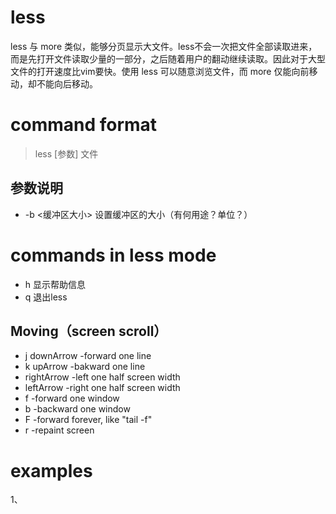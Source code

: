 # less
less 与 more 类似，能够分页显示大文件。less不会一次把文件全部读取进来，而是先打开文件读取少量的一部分，之后随着用户的翻动继续读取。因此对于大型文件的打开速度比vim要快。使用 less 可以随意浏览文件，而 more 仅能向前移动，却不能向后移动。
# command format
> less [参数] 文件
## 参数说明
* -b <缓冲区大小> 设置缓冲区的大小（有何用途？单位？）
# commands in less mode
* h 显示帮助信息
* q 退出less
## Moving（screen scroll）
* j downArrow -forward one line
* k upArrow -bakward one line
* rightArrow -left one half screen width
* leftArrow -right one half screen width
* f -forward one window
* b -backward one window
* F -forward forever, like "tail -f"
* r -repaint screen

# examples
1、
